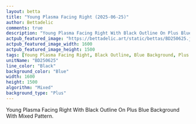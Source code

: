 ```yaml
---
layout: betta
title: "Young Plasma Facing Right (2025-06-25)"
author: Bettadelic
comments: true
description: "Young Plasma Facing Right With Black Outline On Plus Blue Background With Mixed Pattern."
actpub_featured_image: "https://bettadelic.art/static/bettas/BD250625.jpg"
actpub_featured_image_width: 1600
actpub_featured_image_height: 1500
tags: [Young Plasma Facing Right, Black Outline, Blue Background, Plus Background Pattern, Mixed Pattern, June 2025]
unitName: "BD250625"
line_color: "Black"
background_color: "Blue"
width: 1600
height: 1500
algorithm: "Mixed"
background_type: "Plus"
---
```


Young Plasma Facing Right With Black Outline On Plus Blue Background With Mixed Pattern.
